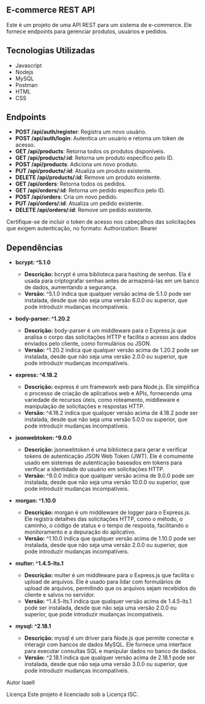 ## E-commerce REST API

Este é um projeto de uma API REST para um sistema de e-commerce. Ele fornece endpoints para gerenciar produtos, usuários e pedidos.

## Tecnologias Utilizadas

- Javascript
- Nodejs
- MySQL
- Postman
- HTML
- CSS

## Endpoints

- **POST /api/auth/register**: Registra um novo usuário.
- **POST /api/auth/login**: Autentica um usuário e retorna um token de acesso.
- **GET /api/products**: Retorna todos os produtos disponíveis.
- **GET /api/products/:id**: Retorna um produto específico pelo ID.
- **POST /api/products**: Adiciona um novo produto.
- **PUT /api/products/:id**: Atualiza um produto existente.
- **DELETE /api/products/:id**: Remove um produto existente.
- **GET /api/orders**: Retorna todos os pedidos.
- **GET /api/orders/:id**: Retorna um pedido específico pelo ID.
- **POST /api/orders**: Cria um novo pedido.
- **PUT /api/orders/:id**: Atualiza um pedido existente.
- **DELETE /api/orders/:id**: Remove um pedido existente.


Certifique-se de incluir o token de acesso nos cabeçalhos das solicitações que exigem autenticação, no formato:
Authorization: Bearer <token>

## Dependências

- **bcrypt: ^5.1.0**  
  - **Descrição:** bcrypt é uma biblioteca para hashing de senhas. Ela é usada para criptografar senhas antes de armazená-las em um banco de dados, aumentando a segurança.  
  - **Versão:** ^5.1.0 indica que qualquer versão acima de 5.1.0 pode ser instalada, desde que não seja uma versão 6.0.0 ou superior, que pode introduzir mudanças incompatíveis.  

- **body-parser: ^1.20.2**  
  - **Descrição:** body-parser é um middleware para o Express.js que analisa o corpo das solicitações HTTP e facilita o acesso aos dados enviados pelo cliente, como formulários ou JSON.  
  - **Versão:** ^1.20.2 indica que qualquer versão acima de 1.20.2 pode ser instalada, desde que não seja uma versão 2.0.0 ou superior, que pode introduzir mudanças incompatíveis.  

- **express: ^4.18.2**  
  - **Descrição:** express é um framework web para Node.js. Ele simplifica o processo de criação de aplicativos web e APIs, fornecendo uma variedade de recursos úteis, como roteamento, middleware e manipulação de solicitações e respostas HTTP.  
  - **Versão:** ^4.18.2 indica que qualquer versão acima de 4.18.2 pode ser instalada, desde que não seja uma versão 5.0.0 ou superior, que pode introduzir mudanças incompatíveis.  

- **jsonwebtoken: ^9.0.0**  
  - **Descrição:** jsonwebtoken é uma biblioteca para gerar e verificar tokens de autenticação JSON Web Token (JWT). Ele é comumente usado em sistemas de autenticação baseados em tokens para verificar a identidade do usuário em solicitações HTTP.  
  - **Versão:** ^9.0.0 indica que qualquer versão acima de 9.0.0 pode ser instalada, desde que não seja uma versão 10.0.0 ou superior, que pode introduzir mudanças incompatíveis.  

- **morgan: ^1.10.0**  
  - **Descrição:** morgan é um middleware de logger para o Express.js. Ele registra detalhes das solicitações HTTP, como o método, o caminho, o código de status e o tempo de resposta, facilitando o monitoramento e a depuração do aplicativo.  
  - **Versão:** ^1.10.0 indica que qualquer versão acima de 1.10.0 pode ser instalada, desde que não seja uma versão 2.0.0 ou superior, que pode introduzir mudanças incompatíveis.  

- **multer: ^1.4.5-lts.1**  
  - **Descrição:** multer é um middleware para o Express.js que facilita o upload de arquivos. Ele é usado para lidar com formulários de upload de arquivos, permitindo que os arquivos sejam recebidos do cliente e salvos no servidor.  
  - **Versão:** ^1.4.5-lts.1 indica que qualquer versão acima de 1.4.5-lts.1 pode ser instalada, desde que não seja uma versão 2.0.0 ou superior, que pode introduzir mudanças incompatíveis.  

- **mysql: ^2.18.1**  
  - **Descrição:** mysql é um driver para Node.js que permite conectar e interagir com bancos de dados MySQL. Ele fornece uma interface para executar consultas SQL e manipular dados no banco de dados.  
  - **Versão:** ^2.18.1 indica que qualquer versão acima de 2.18.1 pode ser instalada, desde que não seja uma versão 3.0.0 ou superior, que pode introduzir mudanças incompatíveis.


Autor
Isaell

Licença
Este projeto é licenciado sob a Licença ISC.
